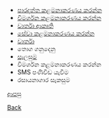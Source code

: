 * [පාරදත්ත කළමනාකරණය කරන්න](https://github.com/hmislk/hmis/wiki/%E0%B6%B4%E0%B7%8F%E0%B6%BB%E0%B6%AF%E0%B6%AD%E0%B7%8A%E0%B6%AD-%E0%B6%9A%E0%B7%85%E0%B6%B8%E0%B6%B1%E0%B7%8F%E0%B6%9A%E0%B6%BB%E0%B6%AB%E0%B6%BA-%E0%B6%9A%E0%B6%BB%E0%B6%B1%E0%B7%8A%E0%B6%B1)
* [විමර්ශන කළමනාකරණය කරන්න](https://github.com/hmislk/hmis/wiki/%E0%B7%80%E0%B7%92%E0%B6%B8%E0%B6%BB%E0%B7%8A%E0%B7%81%E0%B6%B1-%E0%B6%9A%E0%B7%85%E0%B6%B8%E0%B6%B1%E0%B7%8F%E0%B6%9A%E0%B6%BB%E0%B6%AB%E0%B6%BA-%E0%B6%9A%E0%B6%BB%E0%B6%B1%E0%B7%8A%E0%B6%B1)
* [වාර්තා ආකෘති](https://github.com/hmislk/hmis/wiki/%E0%B7%80%E0%B7%8F%E0%B6%BB%E0%B7%8A%E0%B6%AD%E0%B7%8F-%E0%B6%86%E0%B6%9A%E0%B7%98%E0%B6%AD%E0%B7%92)
* [සේවා කළමනාකරණය කරන්න](https://github.com/hmislk/hmis/wiki/%E0%B7%83%E0%B7%9A%E0%B7%80%E0%B7%8F-%E0%B6%9A%E0%B7%85%E0%B6%B8%E0%B6%B1%E0%B7%8F%E0%B6%9A%E0%B6%BB%E0%B6%AB%E0%B6%BA-%E0%B6%9A%E0%B6%BB%E0%B6%B1%E0%B7%8A%E0%B6%B1)
* [වාර්තා](https://github.com/hmislk/hmis/wiki/%E0%B7%80%E0%B7%8F%E0%B6%BB%E0%B7%8A%E0%B6%AD%E0%B7%8F)
* තොග ගනුදෙනු
* [සැලසුම](https://github.com/hmislk/hmis/wiki/%E0%B7%83%E0%B7%90%E0%B6%BD%E0%B7%83%E0%B7%94%E0%B6%B8)
* විමර්ශන කළමනාකරණය කරන්න
* SMS පණිවිඩ යැවීම
* රසායනාගාර සැකසුම

[ආපසු](https://github.com/hmislk/hmis/wiki/%E0%B6%BB%E0%B7%83%E0%B7%8F%E0%B6%BA%E0%B6%B1%E0%B7%8F%E0%B6%9C%E0%B7%8F%E0%B6%BB-%E0%B6%AD%E0%B7%9C%E0%B6%BB%E0%B6%AD%E0%B7%94%E0%B6%BB%E0%B7%94-%E0%B6%9A%E0%B7%85%E0%B6%B8%E0%B6%B1%E0%B7%8F%E0%B6%9A%E0%B6%BB%E0%B6%AB-%E0%B6%B4%E0%B6%AF%E0%B7%8A%E0%B6%B0%E0%B6%AD%E0%B7%92%E0%B6%BA-(LIMS))

[Back](https://github.com/hmislk/hmis/wiki)
